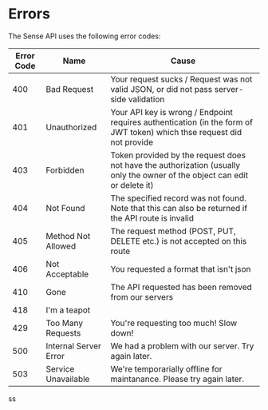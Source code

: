 # Errors

The Sense API uses the following error codes:


Error Code | Name | Cause
---------- | ------- | -------
400 | Bad Request | Your request sucks / Request was not valid JSON, or did not pass server-side validation
401 | Unauthorized | Your API key is wrong / Endpoint requires authentication (in the form of JWT token) which thse request did not provide
403 | Forbidden | Token provided by the request does not have the authorization (usually only the owner of the object can edit or delete it)
404 | Not Found | The specified record was not found. Note that this can also be returned if the API route is invalid
405 | Method Not Allowed | The request method (POST, PUT, DELETE etc.) is not accepted on this route
406 | Not Acceptable | You requested a format that isn't json
410 | Gone | The API requested has been removed from our servers
418 | I'm a teapot
429 | Too Many Requests | You're requesting too much! Slow down!
500 | Internal Server Error | We had a problem with our server. Try again later.
503 | Service Unavailable | We're temporarially offline for maintanance. Please try again later.
ss